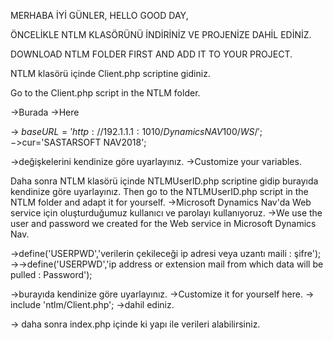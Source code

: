 MERHABA İYİ GÜNLER, HELLO GOOD DAY,

ÖNCELİKLE NTLM KLASÖRÜNÜ İNDİRİNİZ VE PROJENİZE DAHİL EDİNİZ.

DOWNLOAD NTLM FOLDER FIRST AND ADD IT TO YOUR PROJECT.

NTLM klasörü içinde Client.php scriptine gidiniz.

Go to the Client.php script in the NTLM folder.

->Burada ->Here

-> $baseURL = 'http://192.1.1.1:1010/DynamicsNAV100/WS/'; ->$cur='SASTARSOFT NAV2018';

->değişkelerini kendinize göre uyarlayınız. ->Customize your variables.

Daha sonra NTLM klasörü içinde NTLMUserID.php scriptine gidip burayıda kendinize göre uyarlayınız.
Then go to the NTLMUserID.php script in the NTLM folder and adapt it for yourself.
->Microsoft Dynamics Nav'da Web service için oluşturduğumuz kullanıcı ve parolayı kullanıyoruz. ->We use the user and password we created for the Web service in Microsoft Dynamics Nav.

->define('USERPWD','verilerin çekileceği ip adresi veya uzantı maili : şifre'); ->->define('USERPWD','ip address or extension mail from which data will be pulled : Password');

->burayıda kendinize göre uyarlayınız. ->Customize it for yourself here.
 -> include 'ntlm/Client.php'; ->dahil ediniz.
 
 
 -> daha sonra index.php içinde ki yapı ile verileri alabilirsiniz.
